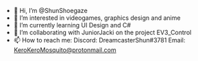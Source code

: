 - 👋 Hi, I’m @ShunShoegaze
- 👀 I’m interested in videogames, graphics design and anime
- 🌱 I’m currently learning UI Design and C#
- 💞️ I’m collaborating with JuniorJacki on the project EV3_Control
- 📫 How to reach me:
     Discord: DreamcasterShun#3781
     Email: KeroKeroMosquito@protonmail.com

<!---
ShunShoegaze/ShunShoegaze is a ✨ special ✨ repository because its `README.md` (this file) appears on your GitHub profile.
You can click the Preview link to take a look at your changes.
--->
